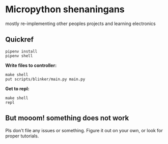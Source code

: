 # Micropython shenaningans

mostly re-implementing other peoples projects and learning electronics

## Quickref

```
pipenv install
pipenv shell
```

**Write files to controller:**

```
make shell
put scripts/blinker/main.py main.py
```

**Get to repl:**

```
make shell
repl
```

## But mooom! something does not work

Pls don't file any issues or something. Figure it out on your own, or look for proper tutorials.
